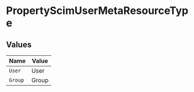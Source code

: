 # PropertyScimUserMetaResourceType


## Values

| Name    | Value   |
| ------- | ------- |
| `User`  | User    |
| `Group` | Group   |
